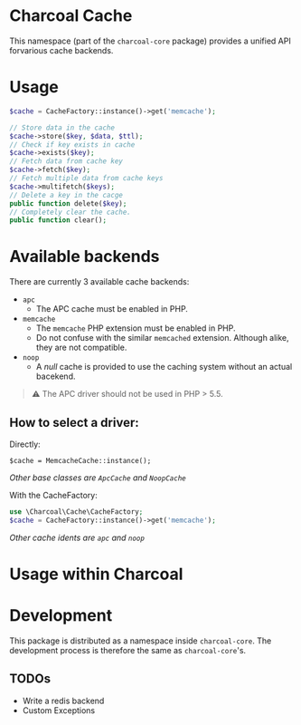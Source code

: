 Charcoal Cache
==============

This namespace (part of the `charcoal-core` package) provides a unified API forvarious cache backends.

# Usage

```php
$cache = CacheFactory::instance()->get('memcache');

// Store data in the cache
$cache->store($key, $data, $ttl);
// Check if key exists in cache
$cache->exists($key);
// Fetch data from cache key
$cache->fetch($key);
// Fetch multiple data from cache keys
$cache->multifetch($keys);
// Delete a key in the cacge
public function delete($key);
// Completely clear the cache.
public function clear();
```

# Available backends

There are currently 3 available cache backends:
- `apc`
  - The APC cache must be enabled in PHP.
- `memcache`
  - The `memcache` PHP extension must be enabled in PHP.
  - Do not confuse with the similar `memcached` extension. Although alike, they are not compatible.
- `noop`
  - A _null_ cache is provided to use the caching system without an actual bacekend.

> ⚠ The APC driver should not be used in PHP > 5.5.

## How to select a driver:

Directly:
```
$cache = MemcacheCache::instance();
```
_Other base classes are `ApcCache` and `NoopCache`_

With the CacheFactory:
```php
use \Charcoal\Cache\CacheFactory;
$cache = CacheFactory::instance()->get('memcache');
```
_Other cache idents are `apc` and `noop`_

# Usage within Charcoal



# Development

This package is distributed as a namespace inside `charcoal-core`. The development process is therefore the same as `charcoal-core`'s.

## TODOs

- Write a redis backend
- Custom Exceptions

